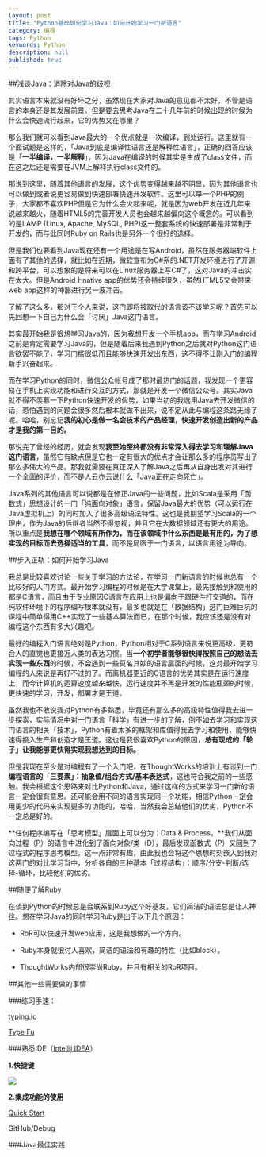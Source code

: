 ```yaml
---
layout: post
title: "Python基础如何学习Java：如何开始学习一门新语言"
category: 编程
tags: Python
keywords: Python
description: null
published: true
---
```


##浅谈Java：消除对Java的歧视

其实语言本来就没有好坏之分，虽然现在大家对Java的意见都不太好，不管是语言的本身还是其发展前景。但是要去思考Java在二十几年前的时候出现的时候为什么会快速流行起来，它的优势又在哪里？

那么我们就可以看到Java最大的一个优点就是一次编译，到处运行。这里就有一个面试题是这样的，「Java到底是编译性语言还是解释性语言」，正确的回答应该是「**一半编译，一半解释**」，因为Java在编译的时候其实是生成了class文件，而在这之后还是需要在JVM上解释执行class文件的。

那说到这里，随着其他语言的发展，这个优势变得越来越不明显，因为其他语言也可以做到或者说更容易做到快速部署快速开发软件。这里可以举一个PHP的例子，大家都不喜欢PHP但是它为什么会火起来呢，就是因为web开发在近几年来说越来越火，随着HTML5的完善开发人员也会越来越偏向这个概念的。可以看到的是LAMP (Linux, Apache, MySQL, PHP)这一整套系统的快速部署是非常利于开发的，而与此同时Ruby on Rails也是另外一个很好的选择。

但是我们也要看到Java现在还有一个用途是在写Android，虽然在服务器端软件上面有了其他的选择，就比如在近期，微软宣布为C#系的.NET开发环境进行了开源和跨平台，可以想象的是将来可以在Linux服务器上写C#了，这对Java的冲击实在太大。但是Android上native app的优势还会持续很久，虽然HTML5又会带来web app这样的神器进行另一波冲击。

了解了这么多，那对于个人来说，这门即将被取代的语言该不该学习呢？首先可以先回想一下自己为什么会「讨厌」Java这门语言。

其实最开始我是很想学习Java的，因为我想开发一个手机app，而在学习Android之前是肯定需要学习Java的，但是随着后来我遇到Python之后就对Python这门语言欲罢不能了，学习门槛很低而且能够快速开发出东西，这不得不让刚入门的编程新手兴奋起来。

而在学习Python的同时，微信公众帐号成了那时最热门的话题，我发现一个更容易在手机上实现功能和进行交互的方式，那就是开发一个微信公众号。其实Java就不得不羡慕一下Python快速开发的优势，如果当初的我选用Java去开发微信的话，恐怕遇到的问题会很多然后根本就做不出来，说不定从此与编程这条路无缘了呢。哈哈，别忘记**我的初心是做一名会技术的产品经理，快速开发创造出新的产品才是我的第一目的。**

那说完了曾经的经历，就会发现**我至始至终都没有非常深入得去学习和理解Java这门语言**，虽然它有缺点但是它也一定有很大的优点才会让那么多的程序员写出了那么多伟大的产品。那我就需要在真正深入了解Java之后再从自身出发对其进行一个全面的评价，而不是人云亦云说什么「Java正在走向死亡」。

Java系列的其他语言可以说都是在修正Java的一些问题，比如Scala是采用「函数式」思想设计的一门「纯面向对象」语言，保留Java最大的优势（可以运行在Java虚拟机上）的同时加入了很多高级语法特性。这也是我期望学习Scala的一个理由，作为Java的后继者当然不得忽视，并且它在大数据领域还有更大的用途。所以重点是**我想在哪个领域有所作为，而在该领域中什么东西是最有用的，为了想实现的目标而去选择适当的工具**，而不是局限于一门语言，以语言用途为导向。

##步入正轨：如何开始学习Java

我总是比较喜欢讨论一些关于学习的方法论，在学习一门新语言的时候也总有一个比较好的入门方式。最开始学习编程的时候是在大学课堂上，最先接触到和使用的都是C语言，而且由于专业原因C语言在应用上也是偏向于跟硬件打交道的，而在纯软件环境下的程序编写根本就没有，最多也就是在「数据结构」这门巨难巨坑的课程中简单得用C++实现了一些基本算法而已，在那个时候，我应该还是没有对编程这个东西有多大兴趣吧。

最好的编程入门语言绝对是Python，Python相对于C系列语言来说更高级，更符合人的直觉也更接近人类的表达习惯。当**一个初学者能够很快得按照自己的想法去实现一些东西**的时候，不会遇到一些莫名其妙的语言层面的时候，这对最开始学习编程的人来说是再好不过的了。而离机器更近的C语言的优势其实是在运行速度上，而今计算机的运算速度越来越快，运行速度并不再是开发的性能瓶颈的时候，更快速的学习，开发，部署才是王道。

虽然我也不敢说我对Python有多熟悉，毕竟还有那么多的高级特性值得我去进一步探索，实际情况中对一门语言「科学」有进一步的了解，倒不如去学习和实现这门语言的相关「技术」，Python有着太多的框架和库值得我去学习和使用，能够快速得投入生产和创造才是王道。这也是我很喜欢Python的原因，**总有现成的「轮子」让我能够更快得实现我想达到的目标。**

但是我现在至少是对编程有了一个入门吧，在ThoughtWorks的培训上有谈到一门**编程语言的「三要素」：抽象值/组合方式/基本表达式**，这也符合我之前的一些感触。我会根据这个思路来对比Python和Java，通过这样的方式来学习一门新的语言一定会很有意思。还可能会用不同的语言实现同一个功能，相信Python一定会用更少的代码来实现更多的功能的，哈哈，当然我会总结他们的优劣，Python不一定总是好的。

**任何程序编写在「思考模型」层面上可以分为：Data & Process，**我们从面向过程（P）的语言中进化到了面向对象/类（D），最后发现函数式（P）又回到了过程式的程序思考模型。这一点非常有趣，由此我也会将这个思想时刻嵌入到我对这两门的对比学习当中，分析各自的三种基本「过程结构」：顺序/分支-判断/选择-循环，比较他们的优劣。

##随便了解Ruby

在谈到Python的时候总是会联系到Ruby这个好基友，它们简洁的语法总是让人神往。想在学习Java的同时学习Ruby是出于以下几个原因：

- RoR可以快速开发web应用，这是我想做的一个方向。

- Ruby本身就很讨人喜欢，简洁的语法和有趣的特性（比如block）。

- ThoughtWorks内部很崇尚Ruby，并且有相关的RoR项目。

##其他一些需要做的事情

###练习手速：

[typing.io](typing.io)

[Type Fu](https://chrome.google.com/webstore/detail/type-fu/pofoighmmpljaikjiidkkfhldjndfdbk)

###熟悉IDE（[Intellij IDEA](https://www.jetbrains.com/idea/)）

**1.快捷键**

![](http://img.my.csdn.net/uploads/201207/20/1342778131_9335.png)

**2.集成功能的使用**

[Quick Start](http://confluence.jetbrains.com/display/IntelliJIDEA/Quick+Start)

GitHub/Debug

###Java最佳实践

